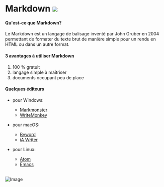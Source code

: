 # Markdown ![](https://www.svgrepo.com/show/354040/markdown.svg)

#### Qu'est-ce que Markdown?
Le Markdown est un langage de balisage inventé par John Gruber en 2004 permettant de formater du texte brut de manière simple pour un rendu en HTML ou dans un autre format.
#### 3 avantages à utiliser Markdown
1. 100 % gratuit
2. langage simple à maîtriser
3. documents occupant peu de place
#### Quelques éditeurs
- pour Windows:
    - [Markmonster](https://markdownmonster.west-wind.com/)
    - [WriteMonkey](https://writemonkey.com/)
 - pour macOS:
    - [Byword](https://bywordapp.com/)
    - [iA Writer](https://ia.net/writer)
- pour Linux:
    - [Atom](https://atom.io/)
    - [Emacs](https://www.gnu.org/software/emacs/)
    
    <br/>
    
<img src=http://bleuchalou.b.l.pic.centerblog.net/9ee0f214.gif alt=Image />